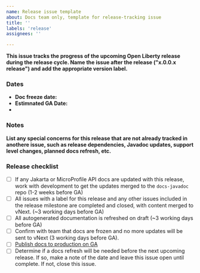 ```yaml
---
name: Release issue template
about: Docs team only, template for release-tracking issue
title: ''
labels: 'release'
assignees: ''

---
```


**This issue tracks the progress of the upcoming Open Liberty release during the release cycle. Name the issue after the release ("x.0.0.x release") and add the appropriate version label.**

### Dates

- **Doc freeze date:** 
- **Estimnated GA Date:** 
- 
### Notes
**List any special concerns for this release that are not already tracked in anothere issue, such as release dependencies, Javadoc updates, support level changes, planned docs refresh, etc.**

### Release checklist
- [ ] If any Jakarta or MicroProfile API docs are updated with this release, work with development to get the updates merged to the `docs-javadoc` repo (1-2 weeks before GA)
- [ ] All issues with a label for this release and any other issues included in the release milestone are completed and closed, with content merged to vNext. (~3 working days before GA)
- [ ] All autogenerated documentation is refreshed on draft (~3 working days before GA)
- [ ] Confirm with team that docs are frozen and no more updates will be sent to vNext (3 working days before GA).
- [ ] [Publish docs to production on GA](https://github.com/OpenLiberty/docs-playbook#publishing-a-new-release-of-open-liberty-docs)
- [ ] Determine if a docs refresh will be needed before the next upcoming release. If so, make a note of the date and leave this issue open until complete. If not, close this issue. 
